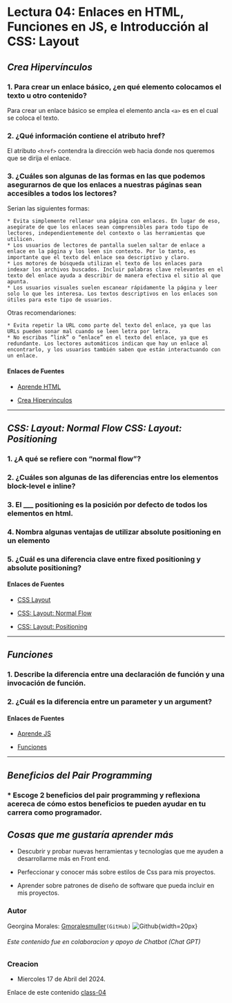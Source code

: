 # **Lectura 04: Enlaces en HTML, Funciones en JS, e Introducción al CSS: Layout**

## *Crea Hipervínculos*

### 1. Para crear un enlace básico, ¿en qué elemento colocamos el texto u otro contenido?

Para crear un enlace básico se emplea el elemento ancla `<a>` es en el cual se coloca el texto.

### 2. ¿Qué información contiene el atributo href?

El atributo `<href>`  contendra la dirección web hacia donde nos queremos que se dirija el enlace.

### 3. ¿Cuáles son algunas de las formas en las que podemos asegurarnos de que los enlaces a nuestras páginas sean accesibles a todos los lectores?

Serian las siguientes formas:

    * Evita simplemente rellenar una página con enlaces. En lugar de eso, asegúrate de que los enlaces sean comprensibles para todo tipo de lectores, independientemente del contexto o las herramientas que utilicen.
    * Los usuarios de lectores de pantalla suelen saltar de enlace a enlace en la página y los leen sin contexto. Por lo tanto, es importante que el texto del enlace sea descriptivo y claro.
    * Los motores de búsqueda utilizan el texto de los enlaces para indexar los archivos buscados. Incluir palabras clave relevantes en el texto del enlace ayuda a describir de manera efectiva el sitio al que apunta.
    * Los usuarios visuales suelen escanear rápidamente la página y leer solo lo que les interesa. Los textos descriptivos en los enlaces son útiles para este tipo de usuarios.

 Otras recomendariones:

    * Evita repetir la URL como parte del texto del enlace, ya que las URLs pueden sonar mal cuando se leen letra por letra.
    * No escribas “link” o “enlace” en el texto del enlace, ya que es redundante. Los lectores automáticos indican que hay un enlace al encontrarlo, y los usuarios también saben que están interactuando con un enlace.

#### **Enlaces de Fuentes**

- [Aprende HTML](https://developer.mozilla.org/es/docs/Learn/HTML)

- [Crea Hipervinculos](https://developer.mozilla.org/es/docs/Learn/HTML/Introduction_to_HTML/Creating_hyperlinks)

***

## *CSS: Layout: Normal Flow CSS: Layout: Positioning*

### 1. ¿A qué se refiere con “normal flow”?

### 2. ¿Cuáles son algunas de las diferencias entre los elementos block-level e inline?

### 3. El ___ positioning es la posición por defecto de todos los elementos en html.

### 4. Nombra algunas ventajas de utilizar absolute positioning en un elemento

### 5. ¿Cuál es una diferencia clave entre fixed positioning y absolute positioning?

#### **Enlaces de Fuentes**

- [CSS Layout](https://developer.mozilla.org/es/docs/Learn/CSS/CSS_layout)

- [CSS: Layout: Normal Flow](https://developer.mozilla.org/es/docs/Learn/CSS/CSS_layout/Normal_Flow)

- [CSS: Layout: Positioning](https://developer.mozilla.org/es/docs/Learn/CSS/CSS_layout/Positioning)

***

## *Funciones*

### 1. Describe la diferencia entre una declaración de función y una invocación de función.

### 2. ¿Cuál es la diferencia entre un parameter y un argument?

#### **Enlaces de Fuentes**

- [Aprende JS](https://developer.mozilla.org/es/docs/Learn/JavaScript)

- [Funciones](https://imoralescs.gitbooks.io/javascript/content/funciones.html)

***

## *Beneficios del Pair Programming*

### * Escoge 2 beneficios del pair programming y reflexiona acereca de cómo estos beneficios te pueden ayudar en tu carrera como programador.

## *Cosas que me gustaría aprender más*

- Descubrir y probar nuevas herramientas y tecnologías que me ayuden a desarrollarme más en Front end.

- Perfeccionar y conocer más sobre estilos de Css para mis proyectos.

- Aprender sobre patrones de diseño de software que pueda incluir en mis proyectos.

### Autor

  Georgina Morales: [Gmoralesmuller](https://github.com/Gmoralesmuller)`(GitHub)` ![Github](https://1000marcas.net/wp-content/uploads/2020/02/GitHub-Logo.jpg){width=20px}


###### *Este contenido fue en colaboracion y apoyo de Chatbot (Chat GPT)*

### Creacion

- Miercoles 17 de Abril del 2024.

Enlace de este contenido [class-04](https://omartpiza.github.io/reading-notes/201/class-04)